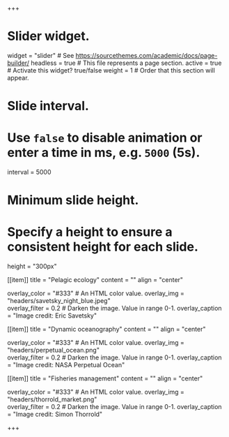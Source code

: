 +++
# Slider widget.
widget = "slider"  # See https://sourcethemes.com/academic/docs/page-builder/
headless = true  # This file represents a page section.
active = true  # Activate this widget? true/false
weight = 1  # Order that this section will appear.


# Slide interval.
# Use `false` to disable animation or enter a time in ms, e.g. `5000` (5s).
interval = 5000

# Minimum slide height.
# Specify a height to ensure a consistent height for each slide.
height = "300px"

[[item]]
  title = "Pelagic ecology"
  content = ""
  align = "center"

  overlay_color = "#333"  # An HTML color value.
  overlay_img = "headers/savetsky_night_blue.jpeg"  
  overlay_filter = 0.2  # Darken the image. Value in range 0-1.
  overlay_caption =   "Image credit: Eric Savetsky"
  
[[item]]
  title = "Dynamic oceanography"
  content = ""
  align = "center"

  overlay_color = "#333"  # An HTML color value.
  overlay_img = "headers/perpetual_ocean.png"  
  overlay_filter = 0.2  # Darken the image. Value in range 0-1.
  overlay_caption =   "Image credit: NASA Perpetual Ocean"


[[item]]
  title = "Fisheries management"
  content = ""
  align = "center"

  overlay_color = "#333"  # An HTML color value.
  overlay_img = "headers/thorrold_market.png"  
  overlay_filter = 0.2  # Darken the image. Value in range 0-1.
  overlay_caption =   "Image credit: Simon Thorrold"

+++
